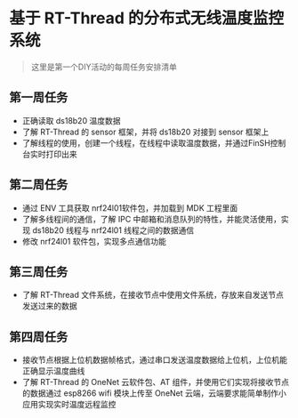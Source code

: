 # 基于 RT-Thread 的分布式无线温度监控系统

> 这里是第一个DIY活动的每周任务安排清单

## 第一周任务

- 正确读取 ds18b20 温度数据
- 了解 RT-Thread 的 sensor 框架，并将 ds18b20 对接到 sensor 框架上
- 了解线程的使用，创建一个线程，在线程中读取温度数据，并通过FinSH控制台实时打印出来

## 第二周任务

- 通过 ENV 工具获取 nrf24l01软件包，并加载到 MDK 工程里面
- 了解多线程间的通信，了解 IPC 中邮箱和消息队列的特性，并能灵活使用，实现 ds18b20 线程与 nrf24l01 线程之间的数据通信
- 修改 nrf24l01 软件包，实现多点通信功能

## 第三周任务

- 了解 RT-Thread 文件系统，在接收节点中使用文件系统，存放来自发送节点发送过来的数据

## 第四周任务

- 接收节点根据上位机数据帧格式，通过串口发送温度数据给上位机，上位机能正确显示温度曲线
- 了解 RT-Thread 的 OneNet 云软件包、AT 组件，并使用它们实现将接收节点的数据通过 esp8266 wifi 模块上传至 OneNet 云端，云端要求能简单制作小应用实现实时温度远程监控

